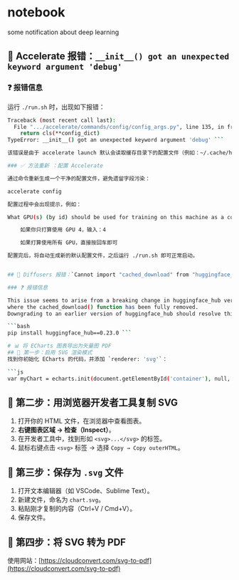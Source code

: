 # notebook
some notification about deep learning

## 🐛 Accelerate 报错：`__init__() got an unexpected keyword argument 'debug'`

### ❓ 报错信息

运行 `./run.sh` 时，出现如下报错：

```bash
Traceback (most recent call last):
  File ".../accelerate/commands/config/config_args.py", line 135, in from_yaml_file
    return cls(**config_dict)
TypeError: __init__() got an unexpected keyword argument 'debug' ```

该错误是由于 accelerate launch 默认会读取缓存目录下的配置文件（例如：~/.cache/huggingface/accelerate/default_config.yaml），其中包含了当前版本不支持的字段 debug，导致构造配置类时报错。

### ✅ 方法重新 ：配置 Accelerate

通过命令重新生成一个干净的配置文件，避免遗留字段污染：

accelerate config

配置过程中会出现提示，例如：

What GPU(s) (by id) should be used for training on this machine as a comma-separated list? [all]:

    如果你只打算使用 GPU 4，输入：4

    如果打算使用所有 GPU，直接按回车即可

配置完后，将自动生成新的默认配置文件，之后运行 ./run.sh 即可正常启动。


## 🐛 Diffusers 报错：`Cannot import "cached_download" from "huggingface_hub"`

### ❓ 报错信息  

This issue seems to arise from a breaking change in huggingface_hub version 0.26.0, 
where the cached_download() function has been fully removed.
Downgrading to an earlier version of huggingface_hub should resolve this problem.

```bash
pip install huggingface_hub==0.23.0 ```

# 📊 将 ECharts 图表导出为矢量图 PDF
## 🧩 第一步：启用 SVG 渲染模式
找到你初始化 ECharts 的代码，并添加 `renderer: 'svg'`：

```js
var myChart = echarts.init(document.getElementById('container'), null, { renderer: 'svg' });
```

## 🧩 第二步：用浏览器开发者工具复制 SVG

1. 打开你的 HTML 文件，在浏览器中查看图表。
2. **右键图表区域 → 检查（Inspect）**。
3. 在开发者工具中，找到形如 `<svg>...</svg>` 的标签。
4. 鼠标右键点击 `<svg>` 标签 → 选择 `Copy → Copy outerHTML`。

## 🧩 第三步：保存为 `.svg` 文件

1. 打开文本编辑器（如 VSCode、Sublime Text）。
2. 新建文件，命名为 `chart.svg`。
3. 粘贴刚才复制的内容（Ctrl+V / Cmd+V）。
4. 保存文件。

## 🧩 第四步：将 SVG 转为 PDF
使用网站：[https://cloudconvert.com/svg-to-pdf](https://cloudconvert.com/svg-to-pdf)
